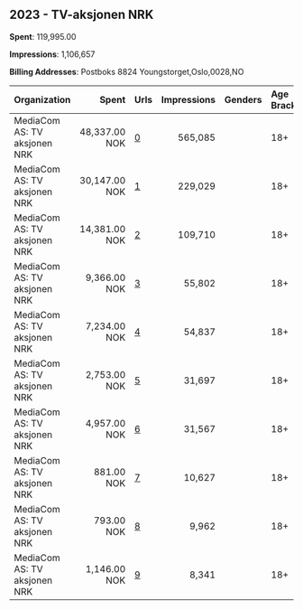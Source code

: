 ## 2023 - TV-aksjonen NRK 
**Spent**: 119,995.00

**Impressions**: 1,106,657

**Billing Addresses**: Postboks 8824 Youngstorget,Oslo,0028,NO

|Organization|Spent|Urls|Impressions|Genders|Age Brackets|Country Codes|
|:---|---:|:---|---:|:---|:---|:---|
|MediaCom AS: TV aksjonen NRK|48,337.00 NOK|[0](https://www.snap.com/political-ads/asset/ce5c2fd688a494c51f6ffaa47029ff2b12b77ce60a593053f34d14286252be94?mediaType=mp4)|565,085||18+|norway|
|MediaCom AS: TV aksjonen NRK|30,147.00 NOK|[1](https://www.snap.com/political-ads/asset/ce5c2fd688a494c51f6ffaa47029ff2b12b77ce60a593053f34d14286252be94?mediaType=mp4)|229,029||18+|norway|
|MediaCom AS: TV aksjonen NRK|14,381.00 NOK|[2](https://www.snap.com/political-ads/asset/ab385a7b1f92a52f57fbad0ddc05d48aa8174f608f2dcd95b977da6986ee79bc?mediaType=mp4)|109,710||18+|norway|
|MediaCom AS: TV aksjonen NRK|9,366.00 NOK|[3](https://www.snap.com/political-ads/asset/039fdfa2cb89e8f912f24e8a36f56bda72a68339e68a5e9e0df52e15e7f677d5?mediaType=mp4)|55,802||18+|norway|
|MediaCom AS: TV aksjonen NRK|7,234.00 NOK|[4](https://www.snap.com/political-ads/asset/039fdfa2cb89e8f912f24e8a36f56bda72a68339e68a5e9e0df52e15e7f677d5?mediaType=mp4)|54,837||18+|norway|
|MediaCom AS: TV aksjonen NRK|2,753.00 NOK|[5](https://www.snap.com/political-ads/asset/989a9c58fd501b769a5d137a5899c01905b86f6cfb05c3b2b5d309b9969367a3?mediaType=mp4)|31,697||18+|norway|
|MediaCom AS: TV aksjonen NRK|4,957.00 NOK|[6](https://www.snap.com/political-ads/asset/989a9c58fd501b769a5d137a5899c01905b86f6cfb05c3b2b5d309b9969367a3?mediaType=mp4)|31,567||18+|norway|
|MediaCom AS: TV aksjonen NRK|881.00 NOK|[7](https://www.snap.com/political-ads/asset/ab385a7b1f92a52f57fbad0ddc05d48aa8174f608f2dcd95b977da6986ee79bc?mediaType=mp4)|10,627||18+|norway|
|MediaCom AS: TV aksjonen NRK|793.00 NOK|[8](https://www.snap.com/political-ads/asset/28c5f08870bd976b32f35915cee46408bfddb5d3f942b14fa377d62afbe2a673?mediaType=mp4)|9,962||18+|norway|
|MediaCom AS: TV aksjonen NRK|1,146.00 NOK|[9](https://www.snap.com/political-ads/asset/28c5f08870bd976b32f35915cee46408bfddb5d3f942b14fa377d62afbe2a673?mediaType=mp4)|8,341||18+|norway|
